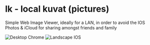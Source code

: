 # lk - local kuvat (pictures)

Simple Web Image Viewer, ideally for a LAN, in order to avoid the IOS Photos &
iCloud for sharing amongst friends and family

<img src=https://s.natalian.org/2017-08-16/1502827897_1406x1406.png alt="Desktop Chrome">
<img src=https://s.natalian.org/2017-08-15/lkios.PNG alt="Landscape IOS">
